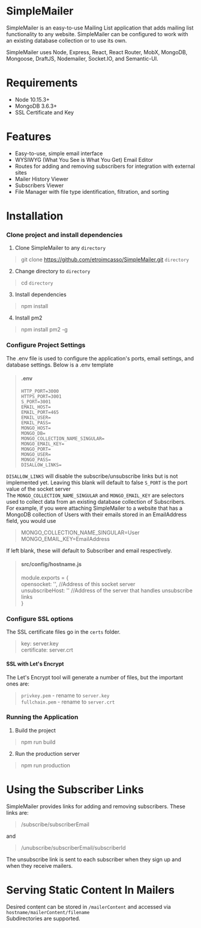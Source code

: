 # SimpleMailer

SimpleMailer is an easy-to-use Mailing List application that adds mailing list functionality to any website. SimpleMailer can be configured to work with an existing database collection or to use its own. 

SimpleMailer uses Node, Express, React, React Router, MobX, MongoDB, Mongoose, DraftJS, Nodemailer, Socket.IO, and Semantic-UI.

# Requirements
* Node 10.15.3+
* MongoDB 3.6.3+
* SSL Certificate and Key

# Features
* Easy-to-use, simple email interface
* WYSIWYG (What You See is What You Get) Email Editor
* Routes for adding and removing subscribers for integration with external sites
* Mailer History Viewer
* Subscribers Viewer
* File Manager with file type identification, filtration, and sorting


# Installation

### Clone project and install dependencies

1. Clone SimpleMailer to any `directory`

> git clone https://github.com/etroimcasso/SimpleMailer.git `directory`

2. Change directory to `directory`

> cd `directory`

3. Install dependencies

> npm install

4. Install pm2

> npm install pm2 -g

### Configure Project Settings
The .env file is used to configure the application's ports, email settings, and database settings.
Below is a .env template
>#### __.env__
>```
>HTTP_PORT=3000
>HTTPS_PORT=3001
>S_PORT=3001
>EMAIL_HOST=
>EMAIL_PORT=465
>EMAIL_USER=
>EMAIL_PASS=
>MONGO_HOST=
>MONGO_DB=
>MONGO_COLLECTION_NAME_SINGULAR=
>MONGO_EMAIL_KEY=
>MONGO_PORT=
>MONGO_USER=
>MONGO_PASS=    
>DISALLOW_LINKS=
>```

`DISALLOW_LINKS`  will disable the subscribe/unsubscribe links but is not implemented yet. Leaving this blank will default to false
`S_PORT` is the port value of the socket server    
The `MONGO_COLLECTION_NAME_SINGULAR` and `MONGO_EMAIL_KEY` are selectors used to collect data from an existing database collection of Subscribers.    
For example, if you were attaching SimpleMailer to a website that has a MongoDB collection of Users with their emails stored in an EmailAddress field, you would use

>MONGO_COLLECTION_NAME_SINGULAR=User    
>MONGO_EMAIL_KEY=EmailAddress    

If left blank, these will default to Subscriber and email respectively.

>#### __src/config/hostname.js__
>module.exports = {    
>	opensocket: '', //Address of this socket server    
>	unsubscribeHost: '' //Address of the server that handles unsubscribe links    
>}

### Configure SSL options
The SSL certificate files go in the `certs` folder.  
>key: server.key  
>certificate: server.crt  

#### SSL with Let's Encrypt
The Let's Encrypt tool will generate a number of files, but the important ones are:
>`privkey.pem` - rename to `server.key`  
>`fullchain.pem` - rename to `server.crt`

### Running the Application

1. Build the project    

>npm run build    

2. Run the production server    

>npm run production    

# Using the Subscriber Links
SimpleMailer provides links for adding and removing subscribers. These links are:
>/subscribe/subscriberEmail    

and    

>/unubscribe/subscriberEmail/subscriberId      

The unsubscribe link is sent to each subscriber when they sign up and when they receive mailers.

# Serving Static Content In Mailers
Desired content can be stored in `/mailerContent`	 and accessed via `hostname/mailerContent/filename`    
Subdirectories are supported.


